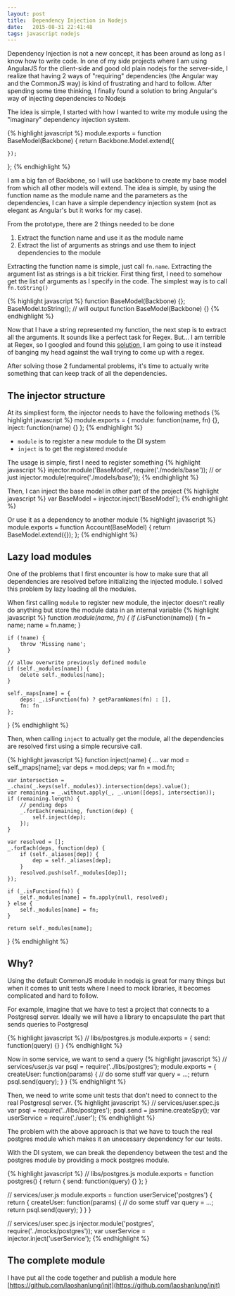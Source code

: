```yaml
---
layout: post
title:  Dependency Injection in Nodejs
date:   2015-08-31 22:41:48
tags: javascript nodejs
---
```


Dependency Injection is not a new concept, it has been around as long as I know how to write code. In one of my side projects where I am using AngularJS for the client-side and good old plain nodejs for the server-side, I realize that having 2 ways of "requiring" dependencies (the Angular way and the CommonJS way) is kind of frustrating and hard to follow. After spending some time thinking, I finally found a solution to bring Angular's way of injecting dependencies to Nodejs

The idea is simple, I started with how I wanted to write my module using the "imaginary" dependency injection system.

{% highlight javascript %}
module.exports = function BaseModel(Backbone) {
    return Backbone.Model.extend({

    });
};
{% endhighlight %}

I am a big fan of Backbone, so I will use backbone to create my base model from which all other models will extend. The idea is simple, by using the function name as the module name and the parameters as the dependencies, I can have a simple dependency injection system (not as elegant as Angular's but it works for my case).

From the prototype, there are 2 things needed to be done

1. Extract the function name and use it as the module name
2. Extract the list of arguments as strings and use them to inject dependencies to the module

Extracting the function name is simple, just call `fn.name`. Extracting the argument list as strings is a bit trickier. First thing first, I need to somehow get the list of arguments as I specify in the code. The simplest way is to call `fn.toString()`

{% highlight javascript %}
function BaseModel(Backbone) {};
BaseModel.toString(); // will output function BaseModel(Backbone) {}
{% endhighlight %}

Now that I have a string represented my function, the next step is to extract all the arguments. It sounds like a perfect task for Regex. But... I am terrible at Regex, so I googled and found this [solution](http://stackoverflow.com/a/9924463), I am going to use it instead of banging my head against the wall trying to come up with a regex.

After solving those 2 fundamental problems, it's time to actually write something that can keep track of all the dependencies.

## The injector structure
At its simpliest form, the injector needs to have the following methods
{% highlight javascript %}
module.exports = {
    module: function(name, fn) {},
    inject: function(name) {}
};
{% endhighlight %}

- `module` is to register a new module to the DI system
- `inject` is to get the registered module

The usage is simple, first I need to register something
{% highlight javascript %}
injector.module('BaseModel', require('./models/base'));
// or just
injector.module(require('./models/base'));
{% endhighlight %}

Then, I can inject the base model in other part of the project
{% highlight javascript %}
var BaseModel = injector.inject('BaseModel');
{% endhighlight %}

Or use it as a dependency to another module
{% highlight javascript %}
module.exports = function Account(BaseModel) {
    return BaseModel.extend({});
};
{% endhighlight %}

## Lazy load modules
One of the problems that I first encounter is how to make sure that all dependencies are resolved before initializing the injected module. I solved this problem by lazy loading all the modules.

When first calling `module` to register new module, the injector doesn't really do anything but store the module data in an internal variable
{% highlight javascript %}
function _module(name, fn) {
    if (_.isFunction(name)) {
        fn = name;
        name = fn.name;
    }

    if (!name) {
        throw 'Missing name';
    }

    // allow overwrite previously defined module
    if (self._modules[name]) {
        delete self._modules[name];
    }

    self._maps[name] = {
        deps: _.isFunction(fn) ? getParamNames(fn) : [],
        fn: fn
    };
}
{% endhighlight %}

Then, when calling `inject` to actually get the module, all the dependencies are resolved first using a simple recursive call.

{% highlight javascript %}
function inject(name) {
    ...
    var mod = self._maps[name];
    var deps = mod.deps;
    var fn = mod.fn;

    var intersection = _.chain(_.keys(self._modules)).intersection(deps).value();
    var remaining = _.without.apply(_, _.union([deps], intersection));
    if (remaining.length) {
        // pending deps
        _.forEach(remaining, function(dep) {
            self.inject(dep);
        });
    }

    var resolved = [];
    _.forEach(deps, function(dep) {
        if (self._aliases[dep]) {
            dep = self._aliases[dep];
        }
        resolved.push(self._modules[dep]);
    });

    if (_.isFunction(fn)) {
        self._modules[name] = fn.apply(null, resolved);
    } else {
        self._modules[name] = fn;
    }

    return self._modules[name];
}
{% endhighlight %}

## Why?
Using the default CommonJS module in nodejs is great for many things but when it comes to unit tests where I need to mock libraries, it becomes complicated and hard to follow.

For example, imagine that we have to test a project that connects to a Postgresql server. Ideally we will have a library to encapsulate the part that sends queries to Postgresql

{% highlight javascript %}
// libs/postgres.js
module.exports = {
    send: function(query) {}
}
{% endhighlight %}

Now in some service, we want to send a query
{% highlight javascript %}
// services/user.js
var psql = require('../libs/postgres');
module.exports = {
    createUser: function(params) {
        // do some stuff
        var query = ...;
        return psql.send(query);
    }
}
{% endhighlight %}

Then, we need to write some unit tests that don't need to connect to the real Postgresql server.
{% highlight javascript %}
// services/user.spec.js
var psql = require('../libs/postgres');
psql.send = jasmine.createSpy();
var userService = require('./user');
{% endhighlight %}

The problem with the above approach is that we have to touch the real postgres module which makes it an unecessary dependency for our tests.

With the DI system, we can break the dependency between the test and the postgres module by providing a mock postgres module.

{% highlight javascript %}
// libs/postgres.js
module.exports = function postgres() {
    return {
        send: function(query) {}
    };
}

// services/user.js
module.exports = function userService('postgres') {
    return {
        createUser: function(params) {
            // do some stuff
            var query = ...;
            return psql.send(query);
        }
    }
}

// services/user.spec.js
injector.module('postgres', require('../mocks/postgres'));
var userService = injector.inject('userService');
{% endhighlight %}

## The complete module
I have put all the code together and publish a module here [https://github.com/laoshanlung/injt](https://github.com/laoshanlung/injt)